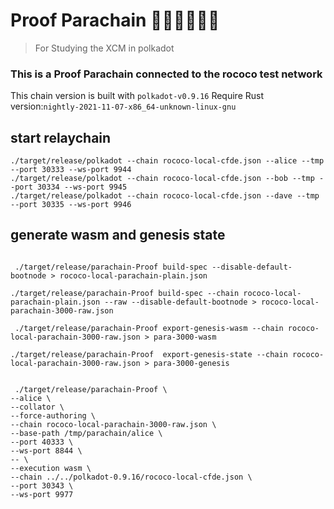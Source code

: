 # Proof Parachain  :ledger::ledger::ledger::ledger::ledger::ledger:
>For Studying the XCM in polkadot 

### This is a Proof Parachain connected to the rococo test network

This chain version is built with `polkadot-v0.9.16`
Require Rust version:`nightly-2021-11-07-x86_64-unknown-linux-gnu`

## start relaychain
```
./target/release/polkadot --chain rococo-local-cfde.json --alice --tmp --port 30333 --ws-port 9944
./target/release/polkadot --chain rococo-local-cfde.json --bob --tmp --port 30334 --ws-port 9945
./target/release/polkadot --chain rococo-local-cfde.json --dave --tmp --port 30335 --ws-port 9946
```
## generate wasm and genesis state
```

 ./target/release/parachain-Proof build-spec --disable-default-bootnode > rococo-local-parachain-plain.json 

./target/release/parachain-Proof build-spec --chain rococo-local-parachain-plain.json --raw --disable-default-bootnode > rococo-local-parachain-3000-raw.json

 ./target/release/parachain-Proof export-genesis-wasm --chain rococo-local-parachain-3000-raw.json > para-3000-wasm

./target/release/parachain-Proof  export-genesis-state --chain rococo-local-parachain-3000-raw.json > para-3000-genesis


 ./target/release/parachain-Proof \
--alice \
--collator \
--force-authoring \
--chain rococo-local-parachain-3000-raw.json \
--base-path /tmp/parachain/alice \
--port 40333 \
--ws-port 8844 \
-- \
--execution wasm \
--chain ../../polkadot-0.9.16/rococo-local-cfde.json \ 
--port 30343 \
--ws-port 9977
```